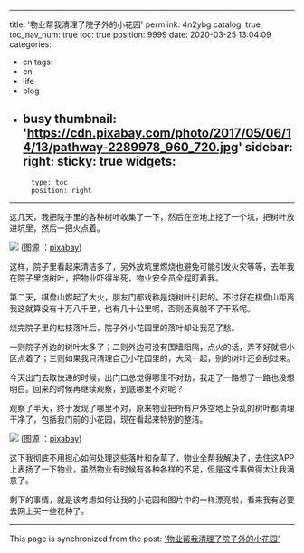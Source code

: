 
---
title: '物业帮我清理了院子外的小花园'
permlink: 4n2ybg
catalog: true
toc_nav_num: true
toc: true
position: 9999
date: 2020-03-25 13:04:09
categories:
- cn
tags:
- cn
- life
- blog
- busy
thumbnail: 'https://cdn.pixabay.com/photo/2017/05/06/14/13/pathway-2289978_960_720.jpg'
sidebar:
    right:
        sticky: true
widgets:
    -
        type: toc
        position: right
---


这几天，我把院子里的各种树叶收集了一下，然后在空地上挖了一个坑，把树叶放进坑里，然后一把火点着。

![](https://cdn.pixabay.com/photo/2017/05/06/14/13/pathway-2289978_960_720.jpg)
(图源 ：[pixabay](https://pixabay.com/))

这样，院子里看起来清洁多了，另外放坑里燃烧也避免可能引发火灾等等，去年我在院子里烧树叶，把物业吓得半死，物业安全员全程盯着我。

第二天，棋盘山燃起了大火，朋友门都戏称是烧树叶引起的。不过好在棋盘山距离我这就算没有十万八千里，也有几十公里呢，否则还真脱不了干系呢。

烧完院子里的枯枝落叶后，院子外小花园里的落叶却让我范了愁。

一则院子外边的树叶太多了；二则外边可没有围墙阻隔，点火的话，弄不好就把小区点着了；三则如果我只清理自己小花园里的，大风一起，别的树叶还会刮过来。

今天出门去取快递的时候，出门口总觉得哪里不对劲，我走了一路想了一路也没想明白。回来的时候再继续观察，到底哪里不对呢？

观察了半天，终于发现了哪里不对，原来物业把所有户外空地上杂乱的树叶都清理干净了，包括我门前的小花园，现在看起来特别的整洁。

![](https://cdn.pixabay.com/photo/2018/05/30/12/02/poppy-3441348_960_720.jpg)
(图源 ：[pixabay](https://pixabay.com/))

这下我彻底不用担心如何处理这些落叶和杂草了，物业全帮我解决了，去住这APP上表扬了一下物业，虽然物业有时候有各种各样的不足，但是这件事做得太让我满意了。

剩下的事情，就是该考虑如何让我的小花园和图片中的一样漂亮啦，看来我有必要去网上买一些花种了。

- - -

This page is synchronized from the post: ['物业帮我清理了院子外的小花园'](https://steemit.com/@oflyhigh/4n2ybg)
